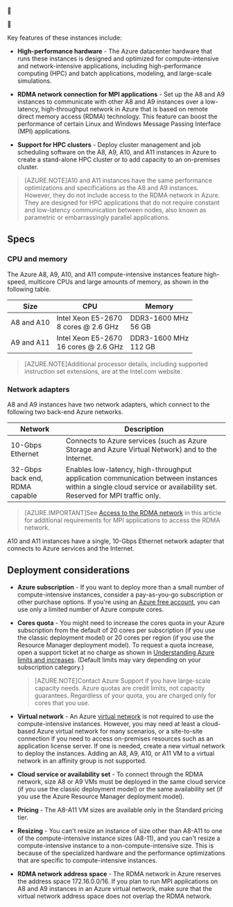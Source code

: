 <!-- not suitable for Mooncake -->


<!-- not suitable for Mooncake -->


Key features of these instances include:

* **High-performance hardware** - The Azure datacenter hardware that runs these instances is designed and optimized for compute-intensive and network-intensive applications, including high-performance computing (HPC) and batch applications, modeling, and large-scale simulations.

* **RDMA network connection for MPI applications** - Set up the A8 and A9 instances to communicate with other A8 and A9 instances over a low-latency, high-throughput network in Azure that is based on remote direct memory access (RDMA) technology. This feature can boost the performance of certain Linux and Windows Message Passing Interface (MPI) applications.

* **Support for HPC clusters** - Deploy cluster management and job scheduling software on the A8, A9, A10, and A11 instances in Azure to create a stand-alone HPC cluster or to add capacity to an on-premises cluster.

>[AZURE.NOTE]A10 and A11 instances have the same performance optimizations and specifications as the A8 and A9 instances. However, they do not include access to the RDMA network in Azure. They are designed for HPC applications that do not require constant and low-latency communication between nodes, also known as parametric or embarrassingly parallel applications.


## Specs

### CPU and memory

The Azure A8, A9, A10, and A11 compute-intensive instances feature high-speed, multicore CPUs and large amounts of memory, as shown in the following table.

Size | CPU | Memory
------------- | ----------- | ----------------
A8 and A10 | Intel Xeon E5-2670<br/>8 cores @ 2.6 GHz | DDR3-1600 MHz<br/>56 GB
A9 and A11 | Intel Xeon E5-2670<br/>16 cores @ 2.6 GHz | DDR3-1600 MHz<br/>112 GB


>[AZURE.NOTE]Additional processor details, including supported instruction set extensions, are at the Intel.com website. 

### Network adapters

A8 and A9 instances have two network adapters, which connect to the following two back-end Azure networks.


Network | Description
-------- | -----------
10-Gbps Ethernet | Connects to Azure services (such as Azure Storage and Azure Virtual Network) and to the Internet.
32-Gbps back end, RDMA capable | Enables low-latency, high-throughput application communication between instances within a single cloud service or availability set. Reserved for MPI traffic only.


>[AZURE.IMPORTANT]See [Access to the RDMA network](#access-to-the-rdma-network) in this article for additional requirements for MPI applications to access the RDMA network.

A10 and A11 instances have a single, 10-Gbps Ethernet network adapter that connects to Azure services and the Internet.

## Deployment considerations

* **Azure subscription** - If you want to deploy more than a small number of compute-intensive instances, consider a pay-as-you-go subscription or other purchase options. If you're using an [Azure free account](https://azure.microsoft.com/free/), you can use only a limited number of Azure compute cores.

* **Cores quota** - You might need to increase the cores quota in your Azure subscription from the default of 20 cores per subscription (if you use the classic deployment model) or 20 cores per region (if you use the Resource Manager deployment model). To request a quota increase, open a support ticket at no charge as shown in [Understanding Azure limits and increases](https://azure.microsoft.com/blog/2014/06/04/azure-limits-quotas-increase-requests/). (Default limits may vary depending on your subscription category.)

    >[AZURE.NOTE]Contact Azure Support if you have large-scale capacity needs. Azure quotas are credit limits, not capacity guarantees. Regardless of your quota, you are charged only for cores that you use.

* **Virtual network** - An Azure [virtual network](/documentation/services/networking/) is not required to use the compute-intensive instances. However, you may need at least a cloud-based Azure virtual network for many scenarios, or a site-to-site connection if you need to access on-premises resources such as an application license server. If one is needed, create a new virtual network to deploy the instances. Adding an A8, A9, A10, or A11 VM to a virtual network in an affinity group is not supported.

* **Cloud service or availability set** - To connect through the RDMA network, size A8 or A9 VMs must be deployed in the same cloud service (if you use the classic deployment model) or the same availability set (if you use the Azure Resource Manager deployment model).

* **Pricing** - The A8-A11 VM sizes are available only in the Standard pricing tier.

* **Resizing** - You can't resize an instance of size other than A8-A11 to one of the compute-intensive instance sizes (A8-11), and you can't resize a compute-intensive instance to a non-compute-intensive size. This is because of the specialized hardware and the performance optimizations that are specific to compute-intensive instances.

* **RDMA network address space** - The RDMA network in Azure reserves the address space 172.16.0.0/16. If you plan to run MPI applications on A8 and A9 instances in an Azure virtual network, make sure that the virtual network address space does not overlap the RDMA network.





